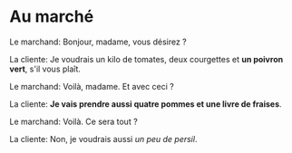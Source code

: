 # Au marché

Le marchand: Bonjour, madame, vous désirez ?

La cliente: Je voudrais un kilo de tomates, deux courgettes et **un poivron vert**, s'il vous plaît.

Le marchand: Voilà, madame. Et avec ceci ?

La cliente: **Je vais prendre aussi quatre pommes et une livre de fraises**.

Le marchand: Voilà. Ce sera tout ?

La cliente: Non, je voudrais aussi *un peu de persil*.
